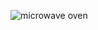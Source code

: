 ![microwave oven](https://user-images.githubusercontent.com/98822676/154485340-00325a5a-9a63-4756-a79f-b842cbf5f860.jpg)